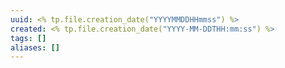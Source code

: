 ```yaml
---
uuid: <% tp.file.creation_date("YYYYMMDDHHmmss") %>
created: <% tp.file.creation_date("YYYY-MM-DDTHH:mm:ss") %>
tags: []
aliases: []
---
```

